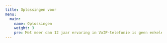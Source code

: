 ```yaml
---
title: Oplossingen voor
menu:
  main:
    name: Oplossingen
    weight: 3
    pre: Met meer dan 12 jaar ervaring in VoIP-telefonie is geen enkele situatie en branche ons onbekend. Bekijk wat wij voor u kunnen betekenen.
---
```

